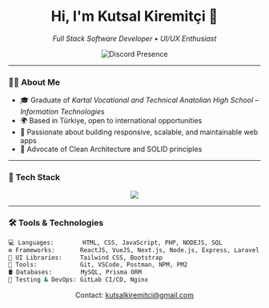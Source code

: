 <h1 align="center">Hi, I'm Kutsal Kiremitçi 👋</h1>

<p align="center">
  <em>Full Stack Software Developer • UI/UX Enthusiast</em>
</p>

<p align="center">
  <img src="https://lanyard.cnrad.dev/api/212876931744399360" alt="Discord Presence">
</p>

---

### 🧑‍💻 About Me

- 🎓 Graduate of *Kartal Vocational and Technical Anatolian High School – Information Technologies*
- 🌍 Based in Türkiye, open to international opportunities
- 🔭 Passionate about building responsive, scalable, and maintainable web apps
- 🧱 Advocate of Clean Architecture and SOLID principles

---

### 🚀 Tech Stack

<p align="center">
  <img src="https://skillicons.dev/icons?i=html,css,js,jquery,php,nodejs,react,vue,nextjs,tailwind,bootstrap,mysql,prisma,git,smarty" />
</p>

---

### 🛠️ Tools & Technologies

```bash
💻 Languages:        HTML, CSS, JavaScript, PHP, NODEJS, SQL
⚙️ Frameworks:       ReactJS, VueJS, Next.js, Node.js, Express, Laravel, Smarty
🎨 UI Libraries:     Tailwind CSS, Bootstrap
🧰 Tools:            Git, VSCode, Postman, NPM, PM2
🛢️ Databases:        MySQL, Prisma ORM
🧪 Testing & DevOps: GitLab CI/CD, Nginx
```
<p align="center">
  Contact: <a href="mailto:kutsalkiremitci@gmail.com">kutsalkiremitci@gmail.com</a>
</p>
